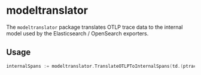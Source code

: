 # modeltranslator

The `modeltranslator` package translates OTLP trace data to the internal model used by the Elasticsearch / OpenSearch exporters.

## Usage

```go
internalSpans := modeltranslator.TranslateOTLPToInternalSpans(td.(ptrace.Traces))
```
